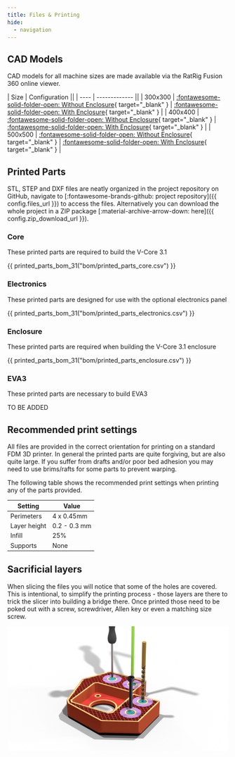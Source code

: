 ```yaml
---
title: Files & Printing
hide:
  - navigation
---
```


## CAD Models

CAD models for all machine sizes are made available via the RatRig Fusion 360 online viewer.

| Size | Configuration ||
| ---- | ------------- ||
| 300x300 | [:fontawesome-solid-folder-open: Without Enclosure](https://a360.co/3uB8XUG){ target="_blank" } | [:fontawesome-solid-folder-open: With Enclosure](https://a360.co/3tMpcPS){ target="_blank" } |
| 400x400 | [:fontawesome-solid-folder-open: Without Enclosure](https://a360.co/3DftKkC){ target="_blank" } | [:fontawesome-solid-folder-open: With Enclosure](https://a360.co/3iESM3c){ target="_blank" } |
| 500x500 | [:fontawesome-solid-folder-open: Without Enclosure](https://a360.co/3uFR1Zo){ target="_blank" } | [:fontawesome-solid-folder-open: With Enclosure](https://a360.co/3IOMKYm){ target="_blank" } |

## Printed Parts

STL, STEP and DXF files are neatly organized in the project repository on GitHub, navigate to [:fontawesome-brands-github: project repository]({{ config.files_url }}) to access the files. Alternatively you can download the whole project in a ZIP package [:material-archive-arrow-down: here]({{ config.zip_download_url }}).

### Core
These printed parts are required to build the V-Core 3.1

{{ printed_parts_bom_31("bom/printed_parts_core.csv") }}

### Electronics
These printed parts are designed for use with the optional electronics panel

{{ printed_parts_bom_31("bom/printed_parts_electronics.csv") }}

### Enclosure
These printed parts are required when building the V-Core 3.1 enclosure

{{ printed_parts_bom_31("bom/printed_parts_enclosure.csv") }}

### EVA3
These printed parts are necessary to build EVA3

TO BE ADDED

## Recommended print settings

All files are provided in the correct orientation for printing on a standard FDM 3D printer. In general the printed parts are quite forgiving, but are also quite large. If you suffer from drafts and/or poor bed adhesion you may need to use brims/rafts for some parts to prevent warping.

The following table shows the recommended print settings when printing any of the parts provided.

| Setting      | Value        |
| ------------ | ------------ |
| Perimeters   | 4 x 0.45mm   |
| Layer height | 0.2 - 0.3 mm |
| Infill       | 25%          |
| Supports     | None         |

## Sacrificial layers

When slicing the files you will notice that some of the holes are covered. This is intentional, to simplify the printing process - those layers are there to trick the slicer into building a bridge there. Once printed those need to be poked out with a screw, screwdriver, Allen key or even a matching size screw.

![](/assets/holes.png)
